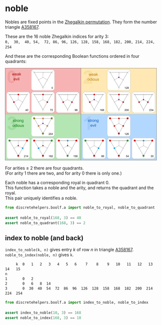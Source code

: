 # noble

Nobles are fixed points in the [Zhegalkin permutation](https://en.wikiversity.org/wiki/Zhegalkin_matrix).
They form the number triangle [A358167](https://oeis.org/A358167).


These are the 16 noble Zhegalkin indices for arity 3:<br>
`0,  30,  40, 54,  72, 86, 96, 126, 128, 158, 168, 182, 200, 214, 224, 254`

And these are the corresponding Boolean functions ordered in four quadrants:

<a href="https://commons.wikimedia.org/wiki/File:Noble_3-ary_Boolean_functions.svg">
    <img src="_img/Noble_3-ary_Boolean_functions.svg" width="500px">
</a>

For arities &ge; 2 there are four quadrants.<br>
(For arity 1 there are two, and for arity 0 there is only one.)

Each noble has a corresponding royal in quadrant 0.<br>
This function takes a noble and the arity, and returns the quadrant and the royal.<br>
This pair uniquely identifies a noble.

```python
from discretehelpers.boolf.a import noble_to_royal, noble_to_quadrant

assert noble_to_royal(168, 3) == 40
assert noble_to_quadrant(168, 3) == 2
```


## index to noble (and back)

`index_to_noble(k, n)` gives entry _k_ of row _n_ in triangle [A358167](https://oeis.org/A358167).<br>
`noble_to_index(noble, n)` gives `k`.

``` 
     k  0   1   2   3   4   5   6    7    8    9   10   11   12   13   14   15
n
1       0   2
2       0   6   8  14
3       0  30  40  54  72  86  96  126  128  158  168  182  200  214  224  254
```

```python
from discretehelpers.boolf.a import index_to_noble, noble_to_index

assert index_to_noble(10, 3) == 168
assert noble_to_index(168, 3) == 10
```
